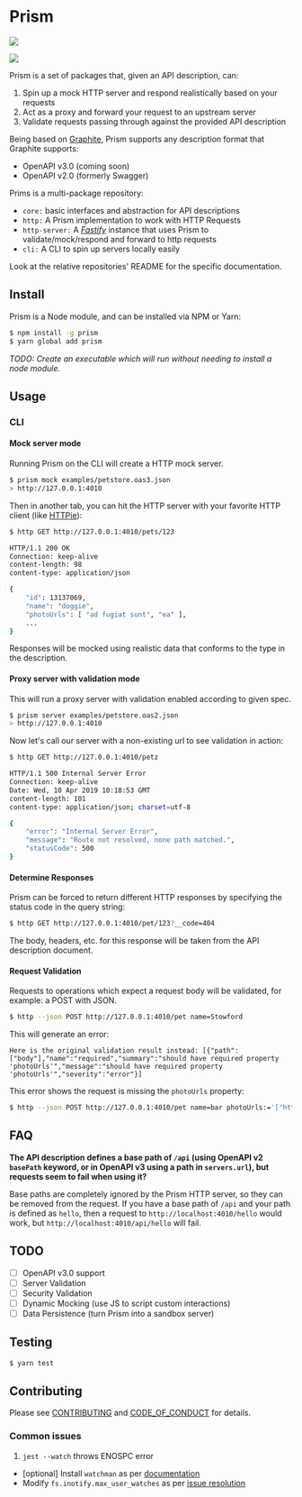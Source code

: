 # Prism

<a href="https://codeclimate.com/github/stoplightio/prism/maintainability"><img src="https://api.codeclimate.com/v1/badges/f5e363a7eb5b8f4e570f/maintainability" /></a>

<a href="https://codeclimate.com/github/stoplightio/prism/test_coverage"><img src="https://api.codeclimate.com/v1/badges/f5e363a7eb5b8f4e570f/test_coverage" /></a>

Prism is a set of packages that, given an API description, can:

1. Spin up a mock HTTP server and respond realistically based on your requests
1. Act as a proxy and forward your request to an upstream server
1. Validate requests passing through against the provided API description

Being based on [Graphite], Prism supports any description format that Graphite supports:

- OpenAPI v3.0 (coming soon)
- OpenAPI v2.0 (formerly Swagger)

Prims is a multi-package repository:

- `core:` basic interfaces and abstraction for API descriptions
- `http:` A Prism implementation to work with HTTP Requests
- `http-server:` A _[Fastify]_ instance that uses Prism to validate/mock/respond and forward to http requests
- `cli:` A CLI to spin up servers locally easily

Look at the relative repositories' README for the specific documentation.

## Install

Prism is a Node module, and can be installed via NPM or Yarn:

```bash
$ npm install -g prism
$ yarn global add prism
```

_*TODO:* Create an executable which will run without needing to install a node module._

## Usage

### CLI

#### Mock server mode

Running Prism on the CLI will create a HTTP mock server.

```bash
$ prism mock examples/petstore.oas3.json
> http://127.0.0.1:4010
```

Then in another tab, you can hit the HTTP server with your favorite HTTP client (like [HTTPie]):

```bash
$ http GET http://127.0.0.1:4010/pets/123

HTTP/1.1 200 OK
Connection: keep-alive
content-length: 98
content-type: application/json

{
    "id": 13137069,
    "name": "doggie",
    "photoUrls": [ "ad fugiat sunt", "ea" ],
    ...
}
```

Responses will be mocked using realistic data that conforms to the type in the description.

#### Proxy server with validation mode

This will run a proxy server with validation enabled according to given spec.

```bash
$ prism server examples/petstore.oas2.json
> http://127.0.0.1:4010
```

Now let's call our server with a non-existing url to see validation in action:


```bash
$ http GET http://127.0.0.1:4010/petz

HTTP/1.1 500 Internal Server Error
Connection: keep-alive
Date: Wed, 10 Apr 2019 10:18:53 GMT
content-length: 101
content-type: application/json; charset=utf-8

{
    "error": "Internal Server Error",
    "message": "Route not resolved, none path matched.",
    "statusCode": 500
}
```

#### Determine Responses

Prism can be forced to return different HTTP responses by specifying the status code in the query
string:

```bash
$ http GET http://127.0.0.1:4010/pet/123?__code=404
```

The body, headers, etc. for this response will be taken from the API description document.

#### Request Validation

Requests to operations which expect a request body will be validated, for example: a POST with JSON.

```bash
$ http --json POST http://127.0.0.1:4010/pet name=Stowford
```

This will generate an error:

```
Here is the original validation result instead: [{"path":["body"],"name":"required","summary":"should have required property 'photoUrls'","message":"should have required property 'photoUrls'","severity":"error"}]
```

This error shows the request is missing the `photoUrls` property:

```bash
$ http --json POST http://127.0.0.1:4010/pet name=bar photoUrls:='["http://fdsf"]'
```

## FAQ

**The API description defines a base path of `/api` (using OpenAPI v2 `basePath` keyword, or in
OpenAPI v3 using a path in `servers.url`), but requests seem to fail when using it?**

Base paths are completely ignored by the Prism HTTP server, so they can be removed from the request.
If you have a base path of `/api` and your path is defined as `hello`, then a request to
`http://localhost:4010/hello` would work, but `http://localhost:4010/api/hello` will fail.

## TODO

- [ ] OpenAPI v3.0 support
- [ ] Server Validation
- [ ] Security Validation
- [ ] Dynamic Mocking (use JS to script custom interactions)
- [ ] Data Persistence (turn Prism into a sandbox server)

## Testing

```bash
$ yarn test
```

## Contributing

Please see [CONTRIBUTING] and [CODE_OF_CONDUCT] for details.

### Common issues

1. `jest --watch` throws ENOSPC error

- [optional] Install `watchman` as per [documentation](https://facebook.github.io/watchman/docs/install.html#installing-from-source)
- Modify `fs.inotify.max_user_watches` as per [issue resolution](https://github.com/facebook/jest/issues/3254)

[CODE_OF_CONDUCT]: CODE_OF_CONDUCT.md
[CONTRIBUTING]: CONTRIBUTING.md
[Fastify]: https://www.fastify.io/
[Graphite]: https://github.com/stoplightio/graphite
[HTTPie]: https://httpie.org/
